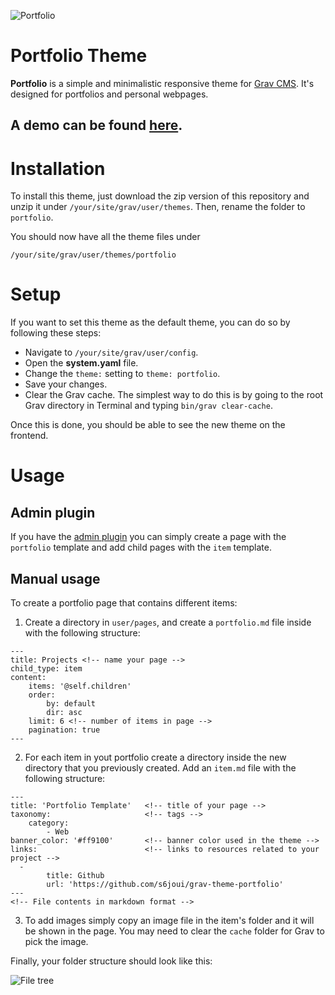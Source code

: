 ![Portfolio](http://www.joeyck.tech/user/pages/02.projects/03.portfolio-template/portfolio.jpg)

# Portfolio Theme

**Portfolio**  is a simple and minimalistic responsive theme for [Grav CMS](http://github.com/getgrav/grav). It's designed for portfolios and personal webpages.

## A demo can be found [here](http://www.joeyck.tech).

# Installation

To install this theme, just download the zip version of this repository and unzip it under `/your/site/grav/user/themes`. Then, rename the folder to `portfolio`.

You should now have all the theme files under

    /your/site/grav/user/themes/portfolio

# Setup

If you want to set this theme as the default theme, you can do so by following these steps:

* Navigate to `/your/site/grav/user/config`.
* Open the **system.yaml** file.
* Change the `theme:` setting to `theme: portfolio`.
* Save your changes.
* Clear the Grav cache. The simplest way to do this is by going to the root Grav directory in Terminal and typing `bin/grav clear-cache`.

Once this is done, you should be able to see the new theme on the frontend.

# Usage

## Admin plugin

If you have the [admin plugin](https://github.com/getgrav/grav-plugin-admin) you can simply create a page with the `portfolio` template and add child pages with the `item` template.

## Manual usage

To create a portfolio page that contains different items:

1. Create a directory in `user/pages`, and create a `portfolio.md` file inside with the following structure:
  ```
  ---
  title: Projects <!-- name your page -->
  child_type: item
  content:
      items: '@self.children'
      order:
          by: default
          dir: asc
      limit: 6 <!-- number of items in page -->
      pagination: true
  ---
  ```
2. For each item in yout portfolio create a directory inside the new directory that you previously created. Add an `item.md` file with the following structure:
  ```
  ---
  title: 'Portfolio Template'   <!-- title of your page -->
  taxonomy:                     <!-- tags -->
      category:
          - Web 
  banner_color: '#ff9100'       <!-- banner color used in the theme -->
  links:                        <!-- links to resources related to your project -->
    -
          title: Github
          url: 'https://github.com/s6joui/grav-theme-portfolio'
  ---
  <!-- File contents in markdown format -->
  ```
3. To add images simply copy an image file in the item's folder and it will be shown in the page. You may need to clear the `cache` folder for Grav to pick the image.

Finally, your folder structure should look like this:

![File tree](https://i.imgur.com/jKTGAzb.png)

